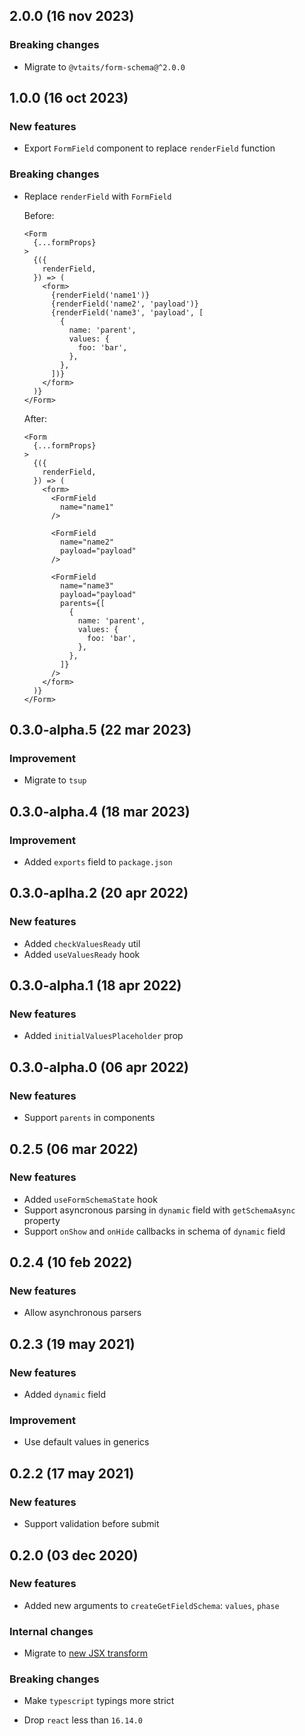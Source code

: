 ## 2.0.0 (16 nov 2023)

### Breaking changes

- Migrate to `@vtaits/form-schema@^2.0.0`

## 1.0.0 (16 oct 2023)

### New features

- Export `FormField` component to replace `renderField` function

### Breaking changes

- Replace `renderField` with `FormField`

  Before:

  ```tsx
  <Form
    {...formProps}
  >
    {({
      renderField,
    }) => (
      <form>
        {renderField('name1')}
        {renderField('name2', 'payload')}
        {renderField('name3', 'payload', [
          {
            name: 'parent',
            values: {
              foo: 'bar',
            },
          },
        ])}
      </form>
    )}
  </Form>
  ```

  After:

  ```tsx
  <Form
    {...formProps}
  >
    {({
      renderField,
    }) => (
      <form>
        <FormField
          name="name1"
        />

        <FormField
          name="name2"
          payload="payload"
        />

        <FormField
          name="name3"
          payload="payload"
          parents={[
            {
              name: 'parent',
              values: {
                foo: 'bar',
              },
            },
          ]}
        />
      </form>
    )}
  </Form>
  ```

## 0.3.0-alpha.5 (22 mar 2023)

### Improvement

- Migrate to `tsup`

## 0.3.0-alpha.4 (18 mar 2023)

### Improvement

- Added `exports` field to `package.json`

## 0.3.0-aplha.2 (20 apr 2022)

### New features

- Added `checkValuesReady` util
- Added `useValuesReady` hook

## 0.3.0-alpha.1 (18 apr 2022)

### New features

- Added `initialValuesPlaceholder` prop

## 0.3.0-alpha.0 (06 apr 2022)

### New features

- Support `parents` in components

## 0.2.5 (06 mar 2022)

### New features

- Added `useFormSchemaState` hook
- Support asyncronous parsing in `dynamic` field with `getSchemaAsync` property
- Support `onShow` and `onHide` callbacks in schema of `dynamic` field

## 0.2.4 (10 feb 2022)

### New features

- Allow asynchronous parsers

## 0.2.3 (19 may 2021)

### New features

- Added `dynamic` field

### Improvement

- Use default values in generics

## 0.2.2 (17 may 2021)

### New features

- Support validation before submit

## 0.2.0 (03 dec 2020)

### New features

- Added new arguments to `createGetFieldSchema`: `values`, `phase`

### Internal changes

- Migrate to [new JSX transform](https://reactjs.org/blog/2020/09/22/introducing-the-new-jsx-transform.html)

### Breaking changes

- Make `typescript` typings more strict

- Drop `react` less than `16.14.0`
